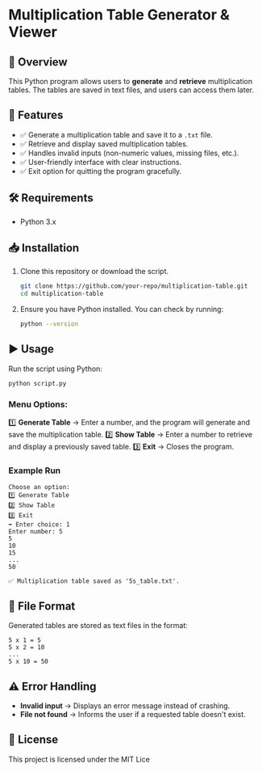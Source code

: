 # Multiplication Table Generator & Viewer

## 📌 Overview
This Python program allows users to **generate** and **retrieve** multiplication tables. The tables are saved in text files, and users can access them later.

## 🚀 Features
- ✅ Generate a multiplication table and save it to a `.txt` file.
- ✅ Retrieve and display saved multiplication tables.
- ✅ Handles invalid inputs (non-numeric values, missing files, etc.).
- ✅ User-friendly interface with clear instructions.
- ✅ Exit option for quitting the program gracefully.

## 🛠️ Requirements
- Python 3.x

## 📥 Installation
1. Clone this repository or download the script.
   ```sh
   git clone https://github.com/your-repo/multiplication-table.git
   cd multiplication-table
   ```
2. Ensure you have Python installed. You can check by running:
   ```sh
   python --version
   ```

## ▶️ Usage
Run the script using Python:
```sh
python script.py
```

### Menu Options:
1️⃣ **Generate Table** → Enter a number, and the program will generate and save the multiplication table.
2️⃣ **Show Table** → Enter a number to retrieve and display a previously saved table.
3️⃣ **Exit** → Closes the program.

### Example Run
```
Choose an option: 
1️⃣ Generate Table
2️⃣ Show Table
3️⃣ Exit
➡️ Enter choice: 1
Enter number: 5
5
10
15
...
50

✅ Multiplication table saved as '5s_table.txt'.
```

## 📂 File Format
Generated tables are stored as text files in the format:
```
5 x 1 = 5
5 x 2 = 10
...
5 x 10 = 50
```

## ⚠️ Error Handling
- **Invalid input** → Displays an error message instead of crashing.
- **File not found** → Informs the user if a requested table doesn't exist.

## 📜 License
This project is licensed under the MIT Lice
